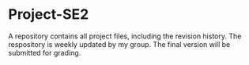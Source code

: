 # Project-SE2
A repository contains all project files, including the revision history. The respository is weekly updated by my group. The final version will be submitted for grading.
